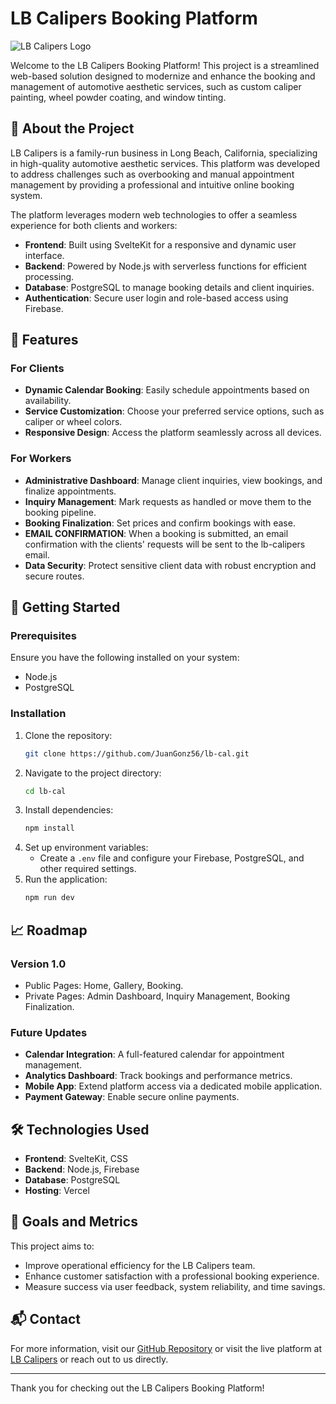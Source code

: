 # LB Calipers Booking Platform

![LB Calipers Logo](image.png)

Welcome to the LB Calipers Booking Platform! This project is a streamlined web-based solution designed to modernize and enhance the booking and management of automotive aesthetic services, such as custom caliper painting, wheel powder coating, and window tinting.

## 🚗 About the Project

LB Calipers is a family-run business in Long Beach, California, specializing in high-quality automotive aesthetic services. This platform was developed to address challenges such as overbooking and manual appointment management by providing a professional and intuitive online booking system.

The platform leverages modern web technologies to offer a seamless experience for both clients and workers:

- **Frontend**: Built using SvelteKit for a responsive and dynamic user interface.
- **Backend**: Powered by Node.js with serverless functions for efficient processing.
- **Database**: PostgreSQL to manage booking details and client inquiries.
- **Authentication**: Secure user login and role-based access using Firebase.

## 🌟 Features

### For Clients
- **Dynamic Calendar Booking**: Easily schedule appointments based on availability.
- **Service Customization**: Choose your preferred service options, such as caliper or wheel colors.
- **Responsive Design**: Access the platform seamlessly across all devices.

### For Workers
- **Administrative Dashboard**: Manage client inquiries, view bookings, and finalize appointments.
- **Inquiry Management**: Mark requests as handled or move them to the booking pipeline.
- **Booking Finalization**: Set prices and confirm bookings with ease.
- **EMAIL CONFIRMATION**: When a booking is submitted, an email confirmation with the clients' requests will be sent to the lb-calipers email.
- **Data Security**: Protect sensitive client data with robust encryption and secure routes.

## 🚀 Getting Started

### Prerequisites
Ensure you have the following installed on your system:
- Node.js
- PostgreSQL

### Installation
1. Clone the repository:
   ```bash
   git clone https://github.com/JuanGonz56/lb-cal.git
   ```
2. Navigate to the project directory:
   ```bash
   cd lb-cal
   ```
3. Install dependencies:
   ```bash
   npm install
   ```
4. Set up environment variables:
   - Create a `.env` file and configure your Firebase, PostgreSQL, and other required settings.
5. Run the application:
   ```bash
   npm run dev
   ```
## 📈 Roadmap

### Version 1.0
- Public Pages: Home, Gallery, Booking.
- Private Pages: Admin Dashboard, Inquiry Management, Booking Finalization.

### Future Updates
- **Calendar Integration**: A full-featured calendar for appointment management.
- **Analytics Dashboard**: Track bookings and performance metrics.
- **Mobile App**: Extend platform access via a dedicated mobile application.
- **Payment Gateway**: Enable secure online payments.

## 🛠 Technologies Used
- **Frontend**: SvelteKit, CSS
- **Backend**: Node.js, Firebase
- **Database**: PostgreSQL
- **Hosting**: Vercel

## 🎯 Goals and Metrics
This project aims to:
- Improve operational efficiency for the LB Calipers team.
- Enhance customer satisfaction with a professional booking experience.
- Measure success via user feedback, system reliability, and time savings.

## 📬 Contact
For more information, visit our [GitHub Repository](https://github.com/JuanGonz56/lb-cal) or visit the live platform at [LB Calipers](https://lb-cal.vercel.app/public) or reach out to us directly.

---

Thank you for checking out the LB Calipers Booking Platform!
